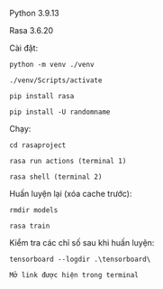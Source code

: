 Python 3.9.13

Rasa 3.6.20

Cài đặt:

    python -m venv ./venv

    ./venv/Scripts/activate

    pip install rasa

    pip install -U randomname

Chạy:

    cd rasaproject

    rasa run actions (terminal 1)    

    rasa shell (terminal 2)

Huấn luyện lại (xóa cache trước):

    rmdir models

    rasa train

Kiểm tra các chỉ số sau khi huấn luyện:

    tensorboard --logdir .\tensorboard\

    Mở link được hiện trong terminal
